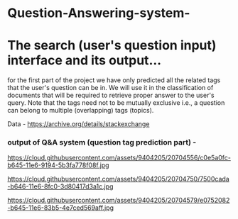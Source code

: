 # Question-Answering-system-

# The search (user's question input) interface and its output...
for the first part of the project we have only predicted all the related tags that the user's question can be in.
We will use it in the classification of documents that will be required to retrieve proper answer to the user's query.
Note that the tags need not to be mutually exclusive i.e., a question can belong to multiple (overlapping) tags (topics). 

Data - https://archive.org/details/stackexchange

### output of Q&A system (question tag prediction part) -
https://cloud.githubusercontent.com/assets/9404205/20704556/c0e5a0fc-b645-11e6-9194-5b3fa778f08f.jpg

https://cloud.githubusercontent.com/assets/9404205/20704750/7500cada-b646-11e6-8fc0-3d80417d3a1c.jpg

https://cloud.githubusercontent.com/assets/9404205/20704579/e0752082-b645-11e6-83b5-4e7ced569aff.jpg

